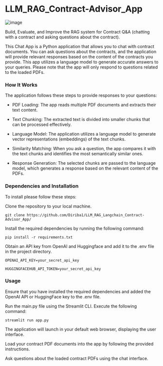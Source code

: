# LLM_RAG_Contract-Advisor_App

![image](https://github.com/Diriba1/LLM_RAG_Contract-Advisor_App/assets/39425889/98d9e3d8-cb7f-4747-b7df-e598c7d95809)


Build, Evaluate, and Improve the RAG system for Contract Q&A (chatting with a contract and asking questions about the contract).

This Chat App is a Python application that allows you to chat with contract documents. You can ask questions about the contracts, and the application will provide relevant responses based on the content of the contracts you provide. This app utilizes a language model to generate accurate answers to your queries. Please note that the app will only respond to questions related to the loaded PDFs.

### How It Works
The application follows these steps to provide responses to your questions:

- PDF Loading: The app reads multiple PDF documents and extracts their text content.

- Text Chunking: The extracted text is divided into smaller chunks that can be processed effectively.

- Language Model: The application utilizes a language model to generate vector representations (embeddings) of the text chunks.

- Similarity Matching: When you ask a question, the app compares it with the text chunks and identifies the most semantically similar ones.

- Response Generation: The selected chunks are passed to the language model, which generates a response based on the relevant content of the PDFs.
  
### Dependencies and Installation
To install please follow these steps:

Clone the repository to your local machine.

```git clone https://github.com/Diriba1/LLM_RAG_Langchain_Contract-Advisor_App/```

Install the required dependencies by running the following command:

```pip install -r requirements.txt```

Obtain an API key from OpenAI and Huggingface and add it to the .env file in the project directory.

`OPENAI_API_KEY=your_secret_api_key`

`HUGGINGFACEHUB_API_TOKEN=your_secret_api_key`

### Usage
Ensure that you have installed the required dependencies and added the OpenAI API or HuggingFace key to the .env file.

Run the main.py file using the Streamlit CLI. Execute the following command:

```streamlit run app.py```

The application will launch in your default web browser, displaying the user interface.

Load your contract PDF documents into the app by following the provided instructions.

Ask questions about the loaded contract PDFs using the chat interface.
